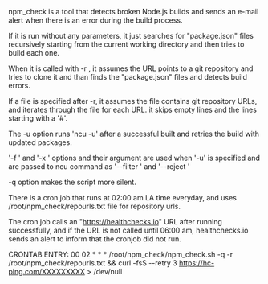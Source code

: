 npm_check is a tool that detects broken Node.js builds and sends an e-mail alert
when there is an error during the build process.

If it is run without any parameters, it just searches for "package.json" files recursively 
starting from the current working directory and then tries to build each one.

When it is called with -r <URL>, it assumes the URL points to a git repository and
tries to clone it and than finds the "package.json" files and detects build errors.

If a file is specified after -r, it assumes the file contains git repository URLs, and
iterates through the file for each URL. it skips empty lines and the lines starting 
with a '#'.

The -u option runs 'ncu -u' after a successful built and retries the build with updated 
packages.

'-f <matches>' and '-x <matches >' options and their argument are used when '-u' is specified 
and are passed to ncu command as '--filter <matches>' and '--reject <matches>'

-q option makes the script more silent.

There is a cron job that runs at 02:00 am LA time everyday, and uses /root/npm_check/repourls.txt
file for repository urls.

The cron job calls an "https://healthchecks.io" URL after running successfully, and if the URL is not called
until 06:00 am, healthchecks.io sends an alert to inform that the cronjob did not run.

CRONTAB ENTRY:
00 02 * * * /root/npm_check/npm_check.sh -q -r /root/npm_check/repourls.txt && curl -fsS --retry 3 https://hc-ping.com/XXXXXXXXX > /dev/null


